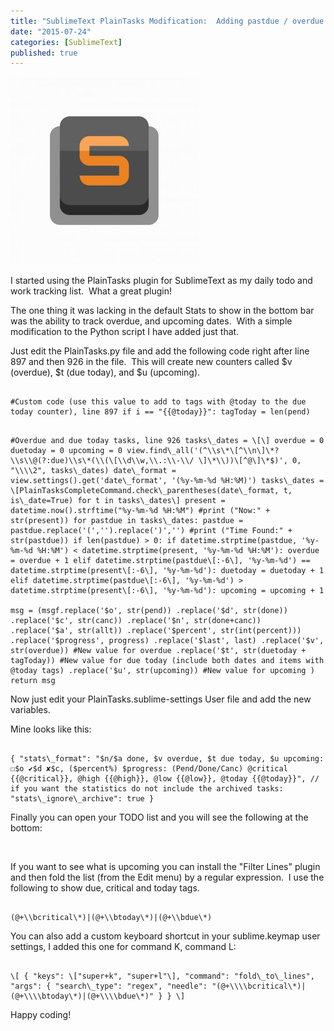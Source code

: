 ```yaml
---
title: "SublimeText PlainTasks Modification:  Adding pastdue / overdue and upcoming stats for date tracking"
date: "2015-07-24"
categories: [SublimeText]
published: true
---
```


![sublimetext](images/sublimetext-300x300.jpg)

I started using the PlainTasks plugin for SublimeText as my daily todo and work tracking list.  What a great plugin!

The one thing it was lacking in the default Stats to show in the bottom bar was the ability to track overdue, and upcoming dates.  With a simple modification to the Python script I have added just that.

Just edit the PlainTasks.py file and add the following code right after line 897 and then 926 in the file.  This will create new counters called $v (overdue), $t (due today), and $u (upcoming).

```

#Custom code (use this value to add to tags with @today to the due today counter), line 897 if i == "{{@today}}": tagToday = len(pend) 

```

```

#Overdue and due today tasks, line 926 tasks\_dates = \[\] overdue = 0 duetoday = 0 upcoming = 0 view.find\_all('(^\\s\*\[^\\n\]\*?\\s\\@(?:due)\\s\*(\\(\[\\d\\w,\\.:\\-\\/ \]\*\\))\[^@\]\*$)', 0, "\\\\2", tasks\_dates) date\_format = view.settings().get('date\_format', '(%y-%m-%d %H:%M)') tasks\_dates = \[PlainTasksCompleteCommand.check\_parentheses(date\_format, t, is\_date=True) for t in tasks\_dates\] present = datetime.now().strftime("%y-%m-%d %H:%M") #print ("Now:" + str(present)) for pastdue in tasks\_dates: pastdue = pastdue.replace('(','').replace(')','') #print ("Time Found:" + str(pastdue)) if len(pastdue) > 0: if datetime.strptime(pastdue, '%y-%m-%d %H:%M') < datetime.strptime(present, '%y-%m-%d %H:%M'): overdue = overdue + 1 elif datetime.strptime(pastdue\[:-6\], '%y-%m-%d') == datetime.strptime(present\[:-6\], '%y-%m-%d'): duetoday = duetoday + 1 elif datetime.strptime(pastdue\[:-6\], '%y-%m-%d') > datetime.strptime(present\[:-6\], '%y-%m-%d'): upcoming = upcoming + 1

msg = (msgf.replace('$o', str(pend)) .replace('$d', str(done)) .replace('$c', str(canc)) .replace('$n', str(done+canc)) .replace('$a', str(allt)) .replace('$percent', str(int(percent))) .replace('$progress', progress) .replace('$last', last) .replace('$v', str(overdue)) #New value for overdue .replace('$t', str(duetoday + tagToday)) #New value for due today (include both dates and items with @today tags) .replace('$u', str(upcoming)) #New value for upcoming ) return msg 

```

Now just edit your PlainTasks.sublime-settings User file and add the new variables. 

Mine looks like this:
```

{ "stats\_format": "$n/$a done, $v overdue, $t due today, $u upcoming: ☐$o ✔$d ✘$c, ($percent%) $progress: (Pend/Done/Canc) @critical {{@critical}}, @high {{@high}}, @low {{@low}}, @today {{@today}}", // if you want the statistics do not include the archived tasks: "stats\_ignore\_archive": true }

```

Finally you can open your TODO list and you will see the following at the bottom:

[](images/Screen-Shot-2015-08-03-at-10.31.13-PM.jpg)

 

If you want to see what is upcoming you can install the "Filter Lines" plugin and then fold the list (from the Edit menu) by a regular expression.  I use the following to show due, critical and today tags.
```

(@+\\bcritical\*)|(@+\\btoday\*)|(@+\\bdue\*)

```

You can also add a custom keyboard shortcut in your sublime.keymap user settings, I added this one for command K, command L:

```

\[ { "keys": \["super+k", "super+l"\], "command": "fold\_to\_lines", "args": { "search\_type": "regex", "needle": "(@+\\\\bcritical\*)|(@+\\\\btoday\*)|(@+\\\\bdue\*)" } } \]

```

Happy coding!

